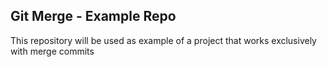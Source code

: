 ## Git Merge - Example Repo
This repository will be used as example of a project that works exclusively with merge commits